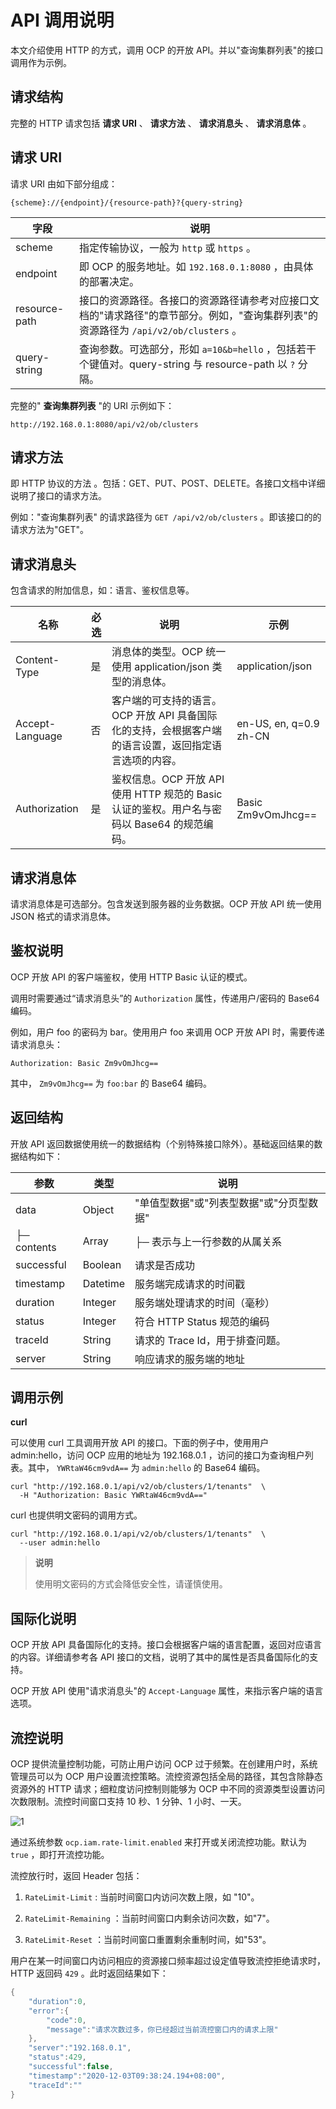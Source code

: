 # API 调用说明

本文介绍使用 HTTP 的方式，调用 OCP 的开放 API。并以"查询集群列表"的接口调用作为示例。

## 请求结构

完整的 HTTP 请求包括 **请求 URI** 、 **请求方法** 、 **请求消息头** 、 **请求消息体** 。

## 请求 URI

请求 URI 由如下部分组成：

```code
{scheme}://{endpoint}/{resource-path}?{query-string}
```

|      字段       |                                       说明                                        |
|---------------|---------------------------------------------------------------------------------|
| scheme        | 指定传输协议，一般为 `http` 或 `https` 。                                                   |
| endpoint      | 即 OCP 的服务地址。如 `192.168.0.1:8080` ，由具体的部署决定。                                   |
| resource-path | 接口的资源路径。各接口的资源路径请参考对应接口文档的"请求路径"的章节部分。例如，"查询集群列表"的资源路径为 `/api/v2/ob/clusters` 。 |
| query-string  | 查询参数。可选部分，形如 `a=10&b=hello` ，包括若干个键值对。query-string 与 resource-path 以 `?` 分隔。    |

完整的" **查询集群列表** "的 URI 示例如下：

```code
http://192.168.0.1:8080/api/v2/ob/clusters
```

## 请求方法

即 HTTP 协议的方法 。包括：GET、PUT、POST、DELETE。各接口文档中详细说明了接口的请求方法。

例如："查询集群列表" 的请求路径为 `GET /api/v2/ob/clusters` 。即该接口的的请求方法为"GET"。

## 请求消息头

包含请求的附加信息，如：语言、鉴权信息等。

|       名称        | 必选 |                              说明                               |                   示例                   |
|-----------------|----|---------------------------------------------------------------|----------------------------------------|
| Content-Type    | 是  | 消息体的类型。OCP 统一使用 application/json 类型的消息体。                      | application/json                       |
| Accept-Language | 否  | 客户端的可支持的语言。OCP 开放 API 具备国际化的支持，会根据客户端的语言设置，返回指定语言选项的内容。       | en-US, en, q=0.9 zh-CN |
| Authorization   | 是  | 鉴权信息。OCP 开放 API 使用 HTTP 规范的 Basic 认证的鉴权。用户名与密码以 Base64 的规范编码。 | Basic Zm9vOmJhcg==                     |

## 请求消息体

请求消息体是可选部分。包含发送到服务器的业务数据。OCP 开放 API 统一使用 JSON 格式的请求消息体。

## 鉴权说明

OCP 开放 API 的客户端鉴权，使用 HTTP Basic 认证的模式。

调用时需要通过“请求消息头”的 `Authorization` 属性，传递用户/密码的 Base64 编码。

例如，用户 foo 的密码为 bar。使用用户 foo 来调用 OCP 开放 API 时，需要传递请求消息头：

```shell
Authorization: Basic Zm9vOmJhcg==
```

其中， `Zm9vOmJhcg==` 为 `foo:bar` 的 Base64 编码。

## 返回结构

开放 API 返回数据使用统一的数据结构（个别特殊接口除外）。基础返回结果的数据结构如下：

|     参数      |    类型    |           说明            |
|-------------|----------|-------------------------|
| data        | Object   | "单值型数据"或"列表型数据"或"分页型数据" |
| ├─ contents | Array    | ├─  表示与上一行参数的从属关系       |
| successful  | Boolean  | 请求是否成功                  |
| timestamp   | Datetime | 服务端完成请求的时间戳             |
| duration    | Integer  | 服务端处理请求的时间（毫秒）          |
| status      | Integer  | 符合 HTTP Status 规范的编码    |
| traceId     | String   | 请求的 Trace Id，用于排查问题。    |
| server      | String   | 响应请求的服务端的地址             |

## 调用示例

**curl**

可以使用 curl 工具调用开放 API 的接口。下面的例子中，使用用户 admin:hello，访问 OCP 应用的地址为 192.168.0.1 ，访问的接口为查询租户列表。其中， `YWRtaW46cm9vdA==` 为 `admin:hello` 的 Base64 编码。

```code
curl "http://192.168.0.1/api/v2/ob/clusters/1/tenants"  \
  -H "Authorization: Basic YWRtaW46cm9vdA=="
```

curl 也提供明文密码的调用方式。

```code
curl "http://192.168.0.1/api/v2/ob/clusters/1/tenants"  \
  --user admin:hello
```

> **说明**
>
> 使用明文密码的方式会降低安全性，请谨慎使用。

## 国际化说明

OCP 开放 API 具备国际化的支持。接口会根据客户端的语言配置，返回对应语言的内容。详细请参考各 API 接口的文档，说明了其中的属性是否具备国际化的支持。

OCP 开放 API 使用"请求消息头"的 `Accept-Language` 属性，来指示客户端的语言选项。

## 流控说明

OCP 提供流量控制功能，可防止用户访问 OCP 过于频繁。在创建用户时，系统管理员可以为 OCP 用户设置流控策略。流控资源包括全局的路径，其包含除静态资源外的 HTTP 请求；细粒度访问控制则能够为 OCP 中不同的资源类型设置访问次数限制。流控时间窗口支持 10 秒、1 分钟、1 小时、一天。

![1](https://help-static-aliyun-doc.aliyuncs.com/assets/img/zh-CN/9246790261/p273248.png)

通过系统参数 `ocp.iam.rate-limit.enabled` 来打开或关闭流控功能。默认为 `true` ，即打开流控功能。

流控放行时，返回 Header 包括：

1. `RateLimit-Limit` : 当前时间窗口内访问次数上限，如 "10"。

2. `RateLimit-Remaining` ：当前时间窗口内剩余访问次数，如"7"。

3. `RateLimit-Reset` ：当前时间窗口重置剩余重制时间，如"53"。

用户在某一时间窗口内访问相应的资源接口频率超过设定值导致流控拒绝请求时，HTTP 返回码 `429` 。此时返回结果如下：

```java
{
    "duration":0,
    "error":{
        "code":0,
        "message":"请求次数过多，你已经超过当前流控窗口内的请求上限"
    },
    "server":"192.168.0.1",
    "status":429,
    "successful":false,
    "timestamp":"2020-12-03T09:38:24.194+08:00",
    "traceId":""
}
```

